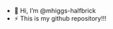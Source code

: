 - 👋 Hi, I’m @mhiggs-halfbrick
- ⚡ This is my github repository!!! 

<!---
mhiggs-halfbrick/mhiggs-halfbrick is a ✨ special ✨ repository `README.md`
--->
